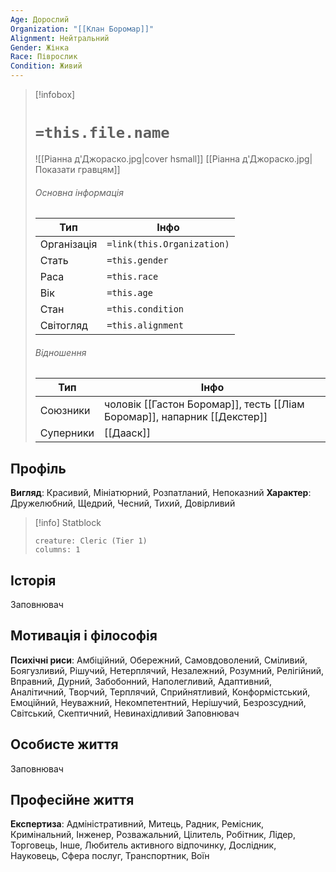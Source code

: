 ```yaml
---
Age: Дорослий
Organization: "[[Клан Боромар]]"
Alignment: Нейтральний
Gender: Жінка
Race: Піврослик
Condition: Живий
---
```

> [!infobox]
> # `=this.file.name`
> ![[Ріанна д'Джораско.jpg|cover hsmall]]
> [[Ріанна д'Джораско.jpg|Показати гравцям]]
> ###### Основна інформація
> Тип | Інфо |
> ---|---|
> Організація | `=link(this.Organization)` |
> Стать | `=this.gender` |
> Раса | `=this.race` |
> Вік | `=this.age` |
> Стан | `=this.condition` |
> Світогляд | `=this.alignment` |
> ###### Відношення
> Тип | Інфо |
> ---|---|
> Союзники | чоловік [[Гастон Боромар]], тесть [[Ліам Боромар]], напарник [[Декстер]] |
> Суперники | [[Дааск]] |

## Профіль
**Вигляд**: Красивий, Мініатюрний, Розпатланий, Непоказний
**Характер**: Дружелюбний, Щедрий, Чесний, Тихий, Довірливий

> [!info] Statblock
> ```statblock
> creature: Cleric (Tier 1)
> columns: 1
> ```
## Історія
Заповнювач
## Мотивація і філософія
**Психічні риси**: Амбіційний, Обережний, Самовдоволений, Сміливий, Боягузливий, Рішучий, Нетерплячий, Незалежний, Розумний, Релігійний, Вправний, Дурний, Забобонний, Наполегливий, Адаптивний, Аналітичний, Творчий, Терплячий, Сприйнятливий, Конформістський, Емоційний, Неуважний, Некомпетентний, Нерішучий, Безрозсудний, Світський, Скептичний, Невинахідливий
Заповнювач
## Особисте життя
Заповнювач
## Професійне життя
**Експертиза**: Адміністративний, Митець, Радник, Ремісник, Кримінальний, Інженер, Розважальний, Цілитель, Робітник, Лідер, Торговець, Інше, Любитель активного відпочинку, Дослідник, Науковець, Сфера послуг, Транспортник, Воїн